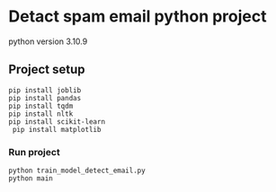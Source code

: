 # Detact spam email python project

python version 3.10.9

## Project setup
```
pip install joblib
pip install pandas
pip install tqdm
pip install nltk
pip install scikit-learn
 pip install matplotlib
```
### Run project
```
python train_model_detect_email.py
python main
```



